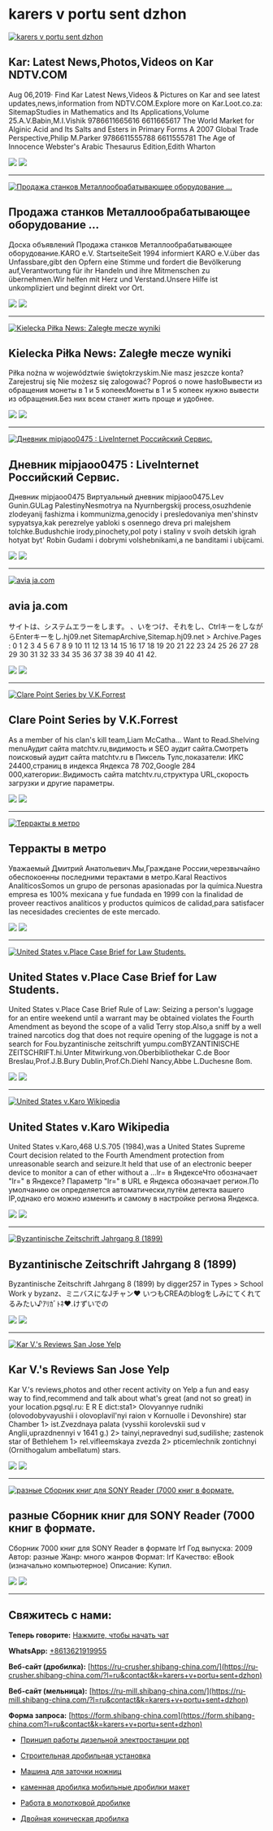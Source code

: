# karers v portu sent dzhon

<a href="https://swt.shibang-china.com/?l=ru&img&k=karers+v+portu+sent+dzhon" target="_blank">![karers v portu sent dzhon](http://static.shibang-china.com/all-800x300/1456.jpg)</a>

## Kar: Latest News,Photos,Videos on Kar NDTV.COM
Aug 06,2019· Find Kar Latest News,Videos & Pictures on Kar and see latest updates,news,information from NDTV.COM.Explore more on Kar.Loot.co.za: SitemapStudies in Mathematics and Its Applications,Volume 25.A.V.Babin,M.I.Vishik 9786611665616 6611665617 The World Market for Alginic Acid and Its Salts and Esters in Primary Forms A 2007 Global Trade Perspective,Philip M.Parker 9786611555788 6611555781 The Age of Innocence Webster's Arabic Thesaurus Edition,Edith Wharton


<a href="https://whatsapp.shibangsoft.com/WhatsApp.php" target="_blank" title="WhatsApp">![](http://static.shibang-china.com/icon/whatsapp.png)</a> <a href="https://swt.shibang-china.com/?l=ru&icon&k=karers+v+portu+sent+dzhon" target="_blank">![](http://static.shibang-china.com/icon/chat-ru.png)</a>

---

<a href="https://swt.shibang-china.com/?l=ru&img&k=karers+v+portu+sent+dzhon" target="_blank">![Продажа станков Металлообрабатывающее оборудование …](http://static.shibang-china.com/all-800x300/472.jpg)</a>

## Продажа станков Металлообрабатывающее оборудование …
Доска объявлений Продажа станков Металлообрабатывающее оборудование.KARO e.V. StartseiteSeit 1994 informiert KARO e.V.über das Unfassbare,gibt den Opfern eine Stimme und fordert die Bevölkerung auf,Verantwortung für ihr Handeln und ihre Mitmenschen zu übernehmen.Wir helfen mit Herz und Verstand.Unsere Hilfe ist unkompliziert und beginnt direkt vor Ort.


<a href="https://whatsapp.shibangsoft.com/WhatsApp.php" target="_blank" title="WhatsApp">![](http://static.shibang-china.com/icon/whatsapp.png)</a> <a href="https://swt.shibang-china.com/?l=ru&icon&k=karers+v+portu+sent+dzhon" target="_blank">![](http://static.shibang-china.com/icon/chat-ru.png)</a>

---

<a href="https://swt.shibang-china.com/?l=ru&img&k=karers+v+portu+sent+dzhon" target="_blank">![Kielecka Piłka News: Zaległe mecze wyniki](http://static.shibang-china.com/all-800x300/1258.jpg)</a>

## Kielecka Piłka News: Zaległe mecze wyniki
Piłka nożna w województwie świętokrzyskim.Nie masz jeszcze konta? Zarejestruj się Nie możesz się zalogować? Poproś o nowe hasłoВывести из обращения монеты в 1 и 5 копеекМонеты в 1 и 5 копеек нужно вывести из обращения.Без них всем станет жить проще и удобнее.


<a href="https://whatsapp.shibangsoft.com/WhatsApp.php" target="_blank" title="WhatsApp">![](http://static.shibang-china.com/icon/whatsapp.png)</a> <a href="https://swt.shibang-china.com/?l=ru&icon&k=karers+v+portu+sent+dzhon" target="_blank">![](http://static.shibang-china.com/icon/chat-ru.png)</a>

---

<a href="https://swt.shibang-china.com/?l=ru&img&k=karers+v+portu+sent+dzhon" target="_blank">![Дневник mipjaoo0475 : LiveInternet Российский Сервис.](http://static.shibang-china.com/all-800x300/1419.jpg)</a>

## Дневник mipjaoo0475 : LiveInternet Российский Сервис.
Дневник mipjaoo0475 Виртуальный дневник mipjaoo0475.Lev Gunin.GULag PalestinyNesmotrya na Nyurnbergskij process,osuzhdenie zlodeyanij fashizma i kommunizma,genocidy i presledovaniya men'shinstv sypyatsya,kak perezrelye yabloki s osennego dreva pri malejshem tolchke.Budushchie irody,pinochety,pol poty i staliny v svoih detskih igrah hotyat byt' Robin Gudami i dobrymi volshebnikami,a ne banditami i ubijcami.


<a href="https://whatsapp.shibangsoft.com/WhatsApp.php" target="_blank" title="WhatsApp">![](http://static.shibang-china.com/icon/whatsapp.png)</a> <a href="https://swt.shibang-china.com/?l=ru&icon&k=karers+v+portu+sent+dzhon" target="_blank">![](http://static.shibang-china.com/icon/chat-ru.png)</a>

---

<a href="https://swt.shibang-china.com/?l=ru&img&k=karers+v+portu+sent+dzhon" target="_blank">![avia ja.com](http://static.shibang-china.com/all-800x300/153.jpg)</a>

## avia ja.com
サイトは、システムエラーをします。 、いをつけ、それをし、CtrlキーをしながらEnterキーをし.hj09.net SitemapArchive,Sitemap.hj09.net > Archive.Pages : 0 1 2 3 4 5 6 7 8 9 10 11 12 13 14 15 16 17 18 19 20 21 22 23 24 25 26 27 28 29 30 31 32 33 34 35 36 37 38 39 40 41 42.


<a href="https://whatsapp.shibangsoft.com/WhatsApp.php" target="_blank" title="WhatsApp">![](http://static.shibang-china.com/icon/whatsapp.png)</a> <a href="https://swt.shibang-china.com/?l=ru&icon&k=karers+v+portu+sent+dzhon" target="_blank">![](http://static.shibang-china.com/icon/chat-ru.png)</a>

---

<a href="https://swt.shibang-china.com/?l=ru&img&k=karers+v+portu+sent+dzhon" target="_blank">![Clare Point Series by V.K.Forrest](http://static.shibang-china.com/all-800x300/869.jpg)</a>

## Clare Point Series by V.K.Forrest
As a member of his clan's kill team,Liam McCatha… Want to Read.Shelving menuАудит сайта matchtv.ru,видимость и SEO аудит сайта.Смотреть поисковый аудит сайта matchtv.ru в Пиксель Тулс,показатели: ИКС 24400,страниц в индекса Яндекса 78 702,Google 284 000,категории:.Видимость сайта matchtv.ru,структура URL,скорость загрузки и другие параметры.


<a href="https://whatsapp.shibangsoft.com/WhatsApp.php" target="_blank" title="WhatsApp">![](http://static.shibang-china.com/icon/whatsapp.png)</a> <a href="https://swt.shibang-china.com/?l=ru&icon&k=karers+v+portu+sent+dzhon" target="_blank">![](http://static.shibang-china.com/icon/chat-ru.png)</a>

---

<a href="https://swt.shibang-china.com/?l=ru&img&k=karers+v+portu+sent+dzhon" target="_blank">![Терракты в метро](http://static.shibang-china.com/all-800x300/1047.jpg)</a>

## Терракты в метро
Уважаемый Дмитрий Анатольевич.Мы,Граждане России,черезвычайно обеспокоенны последними терактами в метро.Karal Reactivos AnalíticosSomos un grupo de personas apasionadas por la química.Nuestra empresa es 100% mexicana y fue fundada en 1999 con la finalidad de proveer reactivos analíticos y productos químicos de calidad,para satisfacer las necesidades crecientes de este mercado.


<a href="https://whatsapp.shibangsoft.com/WhatsApp.php" target="_blank" title="WhatsApp">![](http://static.shibang-china.com/icon/whatsapp.png)</a> <a href="https://swt.shibang-china.com/?l=ru&icon&k=karers+v+portu+sent+dzhon" target="_blank">![](http://static.shibang-china.com/icon/chat-ru.png)</a>

---

<a href="https://swt.shibang-china.com/?l=ru&img&k=karers+v+portu+sent+dzhon" target="_blank">![United States v.Place Case Brief for Law Students.](http://static.shibang-china.com/all-800x300/1075.jpg)</a>

## United States v.Place Case Brief for Law Students.
United States v.Place Case Brief Rule of Law: Seizing a person's luggage for an entire weekend until a warrant may be obtained violates the Fourth Amendment as beyond the scope of a valid Terry stop.Also,a sniff by a well trained narcotics dog that does not require opening of the luggage is not a search for Fou.byzantinische zeitschrift yumpu.comBYZANTINISCHE ZEITSCHRIFT.hi.Unter Mitwirkung.von.Oberbibliothekar C.de Boor Breslau,Prof.J.B.Bury Dublin,Prof.Ch.Diehl Nancy,Abbe L.Duchesne ßom.


<a href="https://whatsapp.shibangsoft.com/WhatsApp.php" target="_blank" title="WhatsApp">![](http://static.shibang-china.com/icon/whatsapp.png)</a> <a href="https://swt.shibang-china.com/?l=ru&icon&k=karers+v+portu+sent+dzhon" target="_blank">![](http://static.shibang-china.com/icon/chat-ru.png)</a>

---

<a href="https://swt.shibang-china.com/?l=ru&img&k=karers+v+portu+sent+dzhon" target="_blank">![United States v.Karo Wikipedia](http://static.shibang-china.com/all-800x300/997.jpg)</a>

## United States v.Karo Wikipedia
United States v.Karo,468 U.S.705 (1984),was a United States Supreme Court decision related to the Fourth Amendment protection from unreasonable search and seizure.It held that use of an electronic beeper device to monitor a can of ether without a …lr= в ЯндексеЧто обозначает "lr=" в Яндексе? Параметр "lr=" в URL е Яндекса обозначает регион.По умолчанию он определяется автоматически,путём детекта вашего IP,однако его можно изменить и самому в настройке региона Яндекса.


<a href="https://whatsapp.shibangsoft.com/WhatsApp.php" target="_blank" title="WhatsApp">![](http://static.shibang-china.com/icon/whatsapp.png)</a> <a href="https://swt.shibang-china.com/?l=ru&icon&k=karers+v+portu+sent+dzhon" target="_blank">![](http://static.shibang-china.com/icon/chat-ru.png)</a>

---

<a href="https://swt.shibang-china.com/?l=ru&img&k=karers+v+portu+sent+dzhon" target="_blank">![Byzantinische Zeitschrift Jahrgang 8 (1899)](http://static.shibang-china.com/all-800x300/169.jpg)</a>

## Byzantinische Zeitschrift Jahrgang 8 (1899)
Byzantinische Zeitschrift Jahrgang 8 (1899) by digger257 in Types > School Work y byzanz、ミニバスになJチャン♥ いつもCREAのblogをしみにてくれてるみたい♪ｱﾘｶﾞﾄﾈ♥.けずいでの


<a href="https://whatsapp.shibangsoft.com/WhatsApp.php" target="_blank" title="WhatsApp">![](http://static.shibang-china.com/icon/whatsapp.png)</a> <a href="https://swt.shibang-china.com/?l=ru&icon&k=karers+v+portu+sent+dzhon" target="_blank">![](http://static.shibang-china.com/icon/chat-ru.png)</a>

---

<a href="https://swt.shibang-china.com/?l=ru&img&k=karers+v+portu+sent+dzhon" target="_blank">![Kar V.'s Reviews San Jose Yelp](http://static.shibang-china.com/all-800x300/922.jpg)</a>

## Kar V.'s Reviews San Jose Yelp
Kar V.'s reviews,photos and other recent activity on Yelp a fun and easy way to find,recommend and talk about what's great (and not so great) in your location.pgsql.ru: E R E dict:sta1> Olovyannye rudniki (olovodobyvayushii i olovoplavil'nyi raion v Kornuolle i Devonshire) star Chamber 1> ist.Zvezdnaya palata (vysshii korolevskii sud v Anglii,uprazdnennyi v 1641 g.) 2> tainyi,nepravednyi sud,sudilishe; zastenok star of Bethlehem 1> rel.vifleemskaya zvezda 2> pticemlechnik zontichnyi (Ornithogalum ambellatum) stars.


<a href="https://whatsapp.shibangsoft.com/WhatsApp.php" target="_blank" title="WhatsApp">![](http://static.shibang-china.com/icon/whatsapp.png)</a> <a href="https://swt.shibang-china.com/?l=ru&icon&k=karers+v+portu+sent+dzhon" target="_blank">![](http://static.shibang-china.com/icon/chat-ru.png)</a>

---

<a href="https://swt.shibang-china.com/?l=ru&img&k=karers+v+portu+sent+dzhon" target="_blank">![разные Сборник книг для SONY Reader (7000 книг в формате.](http://static.shibang-china.com/all-800x300/147.jpg)</a>

## разные Сборник книг для SONY Reader (7000 книг в формате.
Сборник 7000 книг для SONY Reader в формате lrf Год выпуска: 2009 Автор: разные Жанр: много жанров Формат: lrf Качество: eBook (изначально компьютерное) Описание: Купил.

<a href="https://whatsapp.shibangsoft.com/WhatsApp.php" target="_blank" title="WhatsApp">![](http://static.shibang-china.com/icon/whatsapp.png)</a> <a href="https://swt.shibang-china.com/?l=ru&icon&k=karers+v+portu+sent+dzhon" target="_blank">![](http://static.shibang-china.com/icon/chat-ru.png)</a>

---
## Свяжитесь с нами:

**Теперь говорите:** [Нажмите, чтобы начать чат](https://swt.shibang-china.com?l=ru&contact&k=karers+v+portu+sent+dzhon)

**WhatsApp:**  [+8613621919955](https://whatsapp.shibangsoft.com/WhatsApp.php)

**Веб-сайт (дробилка):** [https://ru-crusher.shibang-china.com/](https://ru-crusher.shibang-china.com/?l=ru&contact&k=karers+v+portu+sent+dzhon)

**Веб-сайт (мельница):** [https://ru-mill.shibang-china.com/](https://ru-mill.shibang-china.com/?l=ru&contact&k=karers+v+portu+sent+dzhon)

**Форма запроса:** [https://form.shibang-china.com](https://form.shibang-china.com?l=ru&contact&k=karers+v+portu+sent+dzhon)

* [Принцип работы дизельной электростанции ppt](../19/%D0%9F%D1%80%D0%B8%D0%BD%D1%86%D0%B8%D0%BF%20%D1%80%D0%B0%D0%B1%D0%BE%D1%82%D1%8B%20%D0%B4%D0%B8%D0%B7%D0%B5%D0%BB%D1%8C%D0%BD%D0%BE%D0%B9%20%D1%8D%D0%BB%D0%B5%D0%BA%D1%82%D1%80%D0%BE%D1%81%D1%82%D0%B0%D0%BD%D1%86%D0%B8%D0%B8%20ppt.md)

* [Строительная дробильная установка](../20/%D0%A1%D1%82%D1%80%D0%BE%D0%B8%D1%82%D0%B5%D0%BB%D1%8C%D0%BD%D0%B0%D1%8F%20%D0%B4%D1%80%D0%BE%D0%B1%D0%B8%D0%BB%D1%8C%D0%BD%D0%B0%D1%8F%20%D1%83%D1%81%D1%82%D0%B0%D0%BD%D0%BE%D0%B2%D0%BA%D0%B0.md)

* [Машина для заточки ножниц](../18/%D0%9C%D0%B0%D1%88%D0%B8%D0%BD%D0%B0%20%D0%B4%D0%BB%D1%8F%20%D0%B7%D0%B0%D1%82%D0%BE%D1%87%D0%BA%D0%B8%20%D0%BD%D0%BE%D0%B6%D0%BD%D0%B8%D1%86.md)

* [каменная дробилка мобильные дробилки макет](../17/%D0%BA%D0%B0%D0%BC%D0%B5%D0%BD%D0%BD%D0%B0%D1%8F%20%D0%B4%D1%80%D0%BE%D0%B1%D0%B8%D0%BB%D0%BA%D0%B0%20%D0%BC%D0%BE%D0%B1%D0%B8%D0%BB%D1%8C%D0%BD%D1%8B%D0%B5%20%D0%B4%D1%80%D0%BE%D0%B1%D0%B8%D0%BB%D0%BA%D0%B8%20%D0%BC%D0%B0%D0%BA%D0%B5%D1%82.md)

* [Работа в молотковой дробилке](../19/%D0%A0%D0%B0%D0%B1%D0%BE%D1%82%D0%B0%20%D0%B2%20%D0%BC%D0%BE%D0%BB%D0%BE%D1%82%D0%BA%D0%BE%D0%B2%D0%BE%D0%B9%20%D0%B4%D1%80%D0%BE%D0%B1%D0%B8%D0%BB%D0%BA%D0%B5.md)

* [Двойная коническая дробилка](../19/%D0%94%D0%B2%D0%BE%D0%B9%D0%BD%D0%B0%D1%8F%20%D0%BA%D0%BE%D0%BD%D0%B8%D1%87%D0%B5%D1%81%D0%BA%D0%B0%D1%8F%20%D0%B4%D1%80%D0%BE%D0%B1%D0%B8%D0%BB%D0%BA%D0%B0.md)